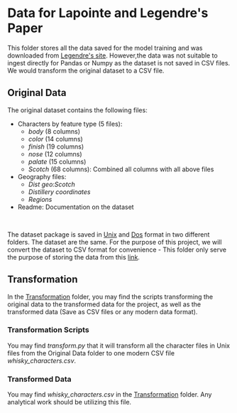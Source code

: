 # Data for Lapointe and Legendre's Paper
This folder stores all the data saved for the model training and was downloaded from <a href=http://www.numericalecology.com/data/scotch.html>Legendre's site</a>. However,the data was not suitable to ingest directly for Pandas or Numpy as the dataset is not saved in CSV files. We would transform the original dataset to a CSV file.

## Original Data
The original dataset contains the following files:
<ul>
	<li>Characters by feature type (5 files):
		<ul>
			<li><i>body</i> (8 columns)</li>
			<li><i>color</i> (14 columns)</li>
			<li><i>finish</i> (19 columns)</li>
			<li><i>nose</i> (12 columns)</li>
			<li><i>palate</i> (15 columns)</li>
			<li><i>Scotch</i> (68 columns): Combined all columns with all above files</li>
		</ul>
	</li>
	<li>Geography files: <ul>
		<li><i>Dist geo:Scotch</i></li>
		<li><i>Distillery coordinates</i></li>
		<li><i>Regions</i></li>
	</ul>
	<li>Readme: Documentation on the dataset</li>
	</li>
</ul>
<br>

The dataset package is saved in [Unix](Data/OriginalData/unix) and [Dos](Data/OriginalData/dos) format in two different folders. The dataset are the same. For the purpose of this project, we will convert the dataset to CSV format for convenience - This folder only serve the purpose of storing the data from this <a href="http://www.numericalecology.com/labo/Scotch/ScotchData.zip">link</a>.

## Transformation
In the [Transformation](Transformation) folder, you may find the scripts transforming the original data to the transformed data for the project, as well as the transformed data (Save as CSV files or any modern data format).

### Transformation Scripts
You may find <i>transform.py</i> that it will transform all the character files in Unix files from the Original Data folder to one modern CSV file <i>whisky_characters.csv</i>.

### Transformed Data
You may find <i>whisky_characters.csv</i> in the [Transformation](Transformation) folder. Any analytical work should be utilizing this file.
